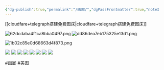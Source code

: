 ```yaml
---
{"dg-publish":true,"permalink":"/画廊/","dgPassFrontmatter":true,"noteIcon":""}
---
```



[[cloudfare+telegraph搭建免费图床\|cloudfare+telegraph搭建免费图床]]

![62dcdaba4f1ca8bba0497.png](https://kkklll.zhzhzh.fun/file/62dcdaba4f1ca8bba0497.png)
![dd86dea7eb175325e13d1.png](https://kkklll.zhzhzh.fun/file/dd86dea7eb175325e13d1.png)

![1b02c85e0d68663d4f873.png](https://kkklll.zhzhzh.fun/file/1b02c85e0d68663d4f873.png)

<img src="https://kkklll.zhzhzh.fun/file/8dcec378a2556c38448e1.jpg" />

<img src="https://kkklll.zhzhzh.fun/file/922032b5811c9bde28dd1.jpg" />

<img src="https://kkklll.zhzhzh.fun/file/cad2fc741f645b2e8cc4b.jpg" />
<img src="https://kkklll.zhzhzh.fun/file/19696b2e4c06e8e3a91b8.jpg" />
<img src="https://kkklll.zhzhzh.fun/file/3cc8bea6155c982d6d7fa.jpg" />
<img src="https://kkklll.zhzhzh.fun/file/d4be60cf8e37695203c57.jpg" />
<img src="https://kkklll.zhzhzh.fun/file/f4063c1110fac44b8ce6c.jpg" />
<img src="https://kkklll.zhzhzh.fun/file/82955d959833428341407.jpg" />

#画廊 #美图